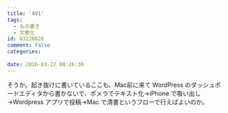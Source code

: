 ```yaml
---
title: '491'
tags:
  - もの書き
  - 文章化
id: 03220826
comment: false
categories:
   
date: 2016-03-22 08:26:30
---
```


そうか。起き抜けに書いているここも、Mac前に来て WordPress のダッシュボードエディタから書かないで、ポメラでテキスト化→iPhone で吸い出し→Wordpress アプリで投稿→Mac で清書というフローで行えばよいのか。